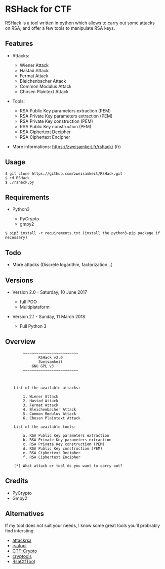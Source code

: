 # RSHack for CTF

RSHack is a tool written in python which allows to carry out some attacks on RSA, and offer a few tools to manipulate RSA keys.

## Features

* Attacks:

	* Wiener Attack
	* Hastad Attack
	* Fermat Attack
	* Bleichenbacher Attack
	* Common Modulus Attack
	* Chosen Plaintext Attack

* Tools:

	* RSA Public Key parameters extraction (PEM)
	* RSA Private Key parameters extraction (PEM)
	* RSA Private Key construction (PEM)
	* RSA Public Key construction (PEM)
	* RSA Ciphertext Decipher
	* RSA Ciphertext Encipher
	
* More informations: https://zweisamkeit.fr/rshack/ (fr)

## Usage

```
$ git clone https://github.com/zweisamkeit/RSHack.git
$ cd RSHack
$ ./rshack.py
```

## Requirements

* Python3
	
	* PyCrypto
	* gmpy2

```
$ pip3 install -r requirements.txt (install the python3-pip package if necessary)
```

## Todo

* More attacks (Discrete logarithm, factorization...)

## Versions

* Version 2.0 - Saturday, 10 June 2017

	* full POO
	* Multiplateform
	
* Version 2.1 - Sunday, 11 March 2018

	* Full Python 3

## Overview

```
		~~~~~~~~~~~~~~~~~~~~~~~~~
		       RSHack v2.0       
		       Zweisamkeit       
			GNU GPL v3       
		~~~~~~~~~~~~~~~~~~~~~~~~~



	List of the available attacks:

		1. Wiener Attack
		2. Hastad Attack
		3. Fermat Attack
		4. Bleichenbacher Attack
		5. Common Modulus Attack
		6. Chosen Plaintext Attack

	List of the available tools:

		a. RSA Public Key parameters extraction
		b. RSA Private Key parameters extraction
		c. RSA Private Key construction (PEM)
		d. RSA Public Key construction (PEM)
		e. RSA Ciphertext Decipher
		f. RSA Ciphertext Encipher

	[*] What attack or tool do you want to carry out?

```

## Credits

* PyCrypto
* Gmpy2

## Alternatives

If my tool does not suit your needs, I know some great tools you'll probrably find intersting:

* [attackrsa](https://github.com/rk700/attackrsa)
* [rsatool](https://github.com/ius/rsatool)
* [CTF-Crypto](https://github.com/ValarDragon/CTF-Crypto)
* [cryptools](https://github.com/sonickun/cryptools)
* [RsaCtfTool](https://github.com/Ganapati/RsaCtfTool)

